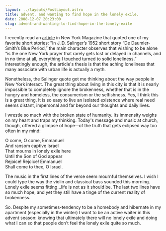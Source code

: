 ```yaml
---
layout: ../layouts/PostLayout.astro
title: advent. and wanting to find hope in the lonely exile.
date: 2008-12-07 20:23:00
slug: advent-and-wanting-to-find-hope-in-the-lonely-exile
---
```


I recently read an [article](http://nymag.com/news/features/52450/) in New York Magazine that quoted one of my favorite short stories: "In J. D. Salinger’s 1952 short story “De Daumier-Smith’s Blue Period,” the main character observes that wishing to be alone “is the one New York prayer that rarely gets lost or delayed in channels, and in no time at all, everything I touched turned to solid loneliness.” Interestingly enough, the article's thesis is that the aching loneliness that many associate with urban life is actually a myth.  
  
Nonetheless, the Salinger quote got me thinking about the way people in New York interact. The great thing about living in this city is that it is nearly impossible to completely ignore the brokenness, whether that is in the hungry and homeless, the consumerism or the selfishness. Yes, I think this is a great thing. It is so easy to live an isolated existence where real need seems distant, impersonal and far beyond our thoughts and daily lives.  
  
I wrestle so much with the broken state of humanity. Its immensity weighs on my heart and traps my thinking. Today's message and music at church, though, offered a glimpse of hope--of the truth that gets eclipsed way too often in my mind:  
  
O come, O come, Emmanuel  
And ransom captive Israel  
That mourns in lonely exile here  
Until the Son of God appear  
Rejoice! Rejoice! Emmanuel  
Shall come to thee, O Israel.  
  
The music in the first lines of the verse seem mournful themselves. I wish I could type the way the violin and classical bass sounded this morning. Lonely exile seems fitting...life is not as it should be. The last two lines have so much hope, and yet they still have a tinge of the current reality of brokenness.  
  
So. Despite my sometimes-tendency to be a homebody and hibernate in my apartment (especially in the winter) I want to be an active waiter in this advent season: knowing that ultimately there will no lonely exile and doing what I can so that people don't feel the lonely exile quite so much.